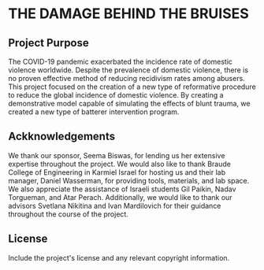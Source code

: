 # THE DAMAGE BEHIND THE BRUISES

## Project Purpose
The COVID-19 pandemic exacerbated the incidence rate of domestic violence worldwide.  Despite the prevalence of domestic violence, there is no proven effective method of reducing recidivism rates among abusers. This project focused on the creation of a new type of reformative procedure to reduce the global incidence of domestic violence. By creating a demonstrative model capable of simulating the effects of blunt trauma, we created a new type of batterer intervention program.


## Ackknowledgements
We thank our sponsor, Seema Biswas, for lending us her extensive expertise throughout the project. We would also like to thank Braude College of Engineering in Karmiel Israel for hosting us and their lab manager, Daniel Wasserman, for providing tools, materials, and lab space. We also appreciate the assistance of Israeli students Gil Paikin, Nadav Torgueman, and Atar Perach. Additionally, we would like to thank our advisors Svetlana Nikitina and Ivan Mardilovich for their guidance throughout the course of the project.


## License
Include the project's license and any relevant copyright information.
